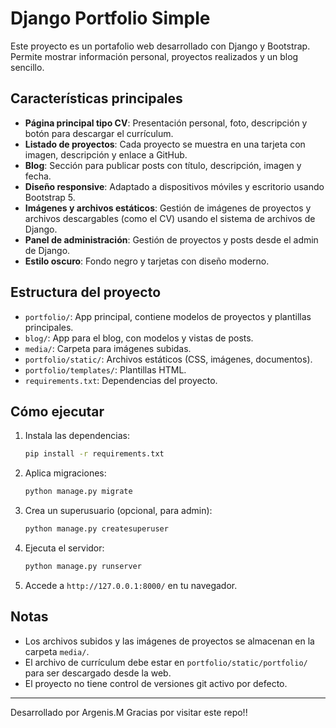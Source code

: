 # Django Portfolio Simple

Este proyecto es un portafolio web desarrollado con Django y Bootstrap. Permite mostrar información personal, proyectos realizados y un blog sencillo.

## Características principales

- **Página principal tipo CV**: Presentación personal, foto, descripción y botón para descargar el currículum.
- **Listado de proyectos**: Cada proyecto se muestra en una tarjeta con imagen, descripción y enlace a GitHub.
- **Blog**: Sección para publicar posts con título, descripción, imagen y fecha.
- **Diseño responsive**: Adaptado a dispositivos móviles y escritorio usando Bootstrap 5.
- **Imágenes y archivos estáticos**: Gestión de imágenes de proyectos y archivos descargables (como el CV) usando el sistema de archivos de Django.
- **Panel de administración**: Gestión de proyectos y posts desde el admin de Django.
- **Estilo oscuro**: Fondo negro y tarjetas con diseño moderno.

## Estructura del proyecto
- `portfolio/`: App principal, contiene modelos de proyectos y plantillas principales.
- `blog/`: App para el blog, con modelos y vistas de posts.
- `media/`: Carpeta para imágenes subidas.
- `portfolio/static/`: Archivos estáticos (CSS, imágenes, documentos).
- `portfolio/templates/`: Plantillas HTML.
- `requirements.txt`: Dependencias del proyecto.

## Cómo ejecutar
1. Instala las dependencias:
   ```bash
   pip install -r requirements.txt
   ```
2. Aplica migraciones:
   ```bash
   python manage.py migrate
   ```
3. Crea un superusuario (opcional, para admin):
   ```bash
   python manage.py createsuperuser
   ```
4. Ejecuta el servidor:
   ```bash
   python manage.py runserver
   ```
5. Accede a `http://127.0.0.1:8000/` en tu navegador.

## Notas
- Los archivos subidos y las imágenes de proyectos se almacenan en la carpeta `media/`.
- El archivo de currículum debe estar en `portfolio/static/portfolio/` para ser descargado desde la web.
- El proyecto no tiene control de versiones git activo por defecto.

---
Desarrollado por Argenis.M
Gracias por visitar este repo!!
